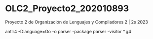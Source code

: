 # OLC2_Proyecto2_202010893
Proyecto 2 de Organización de Lenguajes y Compiladores 2 | 2s 2023

antlr4 -Dlanguage=Go -o parser -package parser -visitor *.g4
